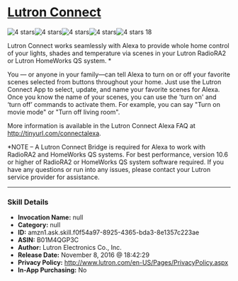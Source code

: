 # [Lutron Connect](http://alexa.amazon.com/#skills/amzn1.ask.skill.f0f54a97-8925-4365-bda3-8e1357c223ae)
![4 stars](../../images/ic_star_black_18dp_1x.png)![4 stars](../../images/ic_star_black_18dp_1x.png)![4 stars](../../images/ic_star_black_18dp_1x.png)![4 stars](../../images/ic_star_black_18dp_1x.png)![4 stars](../../images/ic_star_border_black_18dp_1x.png) 18

Lutron Connect works seamlessly with Alexa to provide whole home control of your lights, shades and temperature via scenes in your Lutron RadioRA2 or Lutron HomeWorks QS system. *

You — or anyone in your family—can tell Alexa to turn on or off your favorite scenes selected from buttons throughout your home.  Just use the Lutron Connect App to select, update, and name your favorite scenes for Alexa.  Once you know the name of your scenes, you can use the 'turn on' and ‘turn off’ commands to activate them. For example, you can say "Turn on movie mode" or "Turn off living room".

More information is available in the Lutron Connect Alexa FAQ at http://tinyurl.com/connectalexa. 

*NOTE – A Lutron Connect Bridge is required for Alexa to work with RadioRA2 and HomeWorks QS systems. For best performance, version 10.6 or higher of RadioRA2 or HomeWorks QS system software required. If you have any questions or run into any issues, please contact your Lutron service provider for assistance.

***

### Skill Details

* **Invocation Name:** null
* **Category:** null
* **ID:** amzn1.ask.skill.f0f54a97-8925-4365-bda3-8e1357c223ae
* **ASIN:** B01M4QGP3C
* **Author:** Lutron Electronics Co., Inc.
* **Release Date:** November 8, 2016 @ 18:42:29
* **Privacy Policy:** http://www.lutron.com/en-US/Pages/PrivacyPolicy.aspx
* **In-App Purchasing:** No
